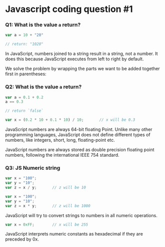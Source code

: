 # Javascript coding question #1

### Q1: What is the value `a` return?
```js
var a = 10 + "20"

// return: "1020"
```

In JavaScript, numbers joined to a string result in a string, not a number.
It does this because JavaScript executes from left to right by default.

We solve the problem by wrapping the parts we want to be added together first in parentheses:

### Q2: What is the value `a` return?

```js
var a = 0.1 + 0.2
a == 0.3

// return `false`

var x = (0.2 * 10 + 0.1 * 10) / 10;       // x will be 0.3
```
JavaScript numbers are always 64-bit floating Point. Unlike many other programming languages, JavaScript does not define different types of numbers, like integers, short, long, floating-point etc.

JavaScript numbers are always stored as double precision floating point numbers, following the international IEEE 754 standard.

### Q3: JS Numeric string
```js
var x = "100";
var y = "10";
var z = x / y;       // z will be 10

var x = "100";
var y = "10";
var z = x * y;       // z will be 1000
```

JavaScript will try to convert strings to numbers in all numeric operations.
```js
var x = 0xFF;        // x will be 255
```
JavaScript interprets numeric constants as hexadecimal if they are preceded by 0x.